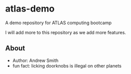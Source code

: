 # atlas-demo
A demo repository for ATLAS computing bootcamp

I will add more to this repository as we add more features.

## About 

* Author: Andrew Smith
* fun fact: licking doorknobs is illegal on other planets 
